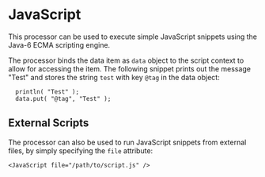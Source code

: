 JavaScript
==========

This processor can be used to execute simple JavaScript snippets
using the Java-6 ECMA scripting engine.

The processor binds the data item as `data` object to the script
context to allow for accessing the item. The following snippet
prints out the message "Test" and stores the string `test` with
key `@tag` in the data object:

      println( "Test" );
      data.put( "@tag", "Test" );


External Scripts
----------------

The processor can also be used to run JavaScript snippets from
external files, by simply specifying the `file` attribute:

    <JavaScript file="/path/to/script.js" />

